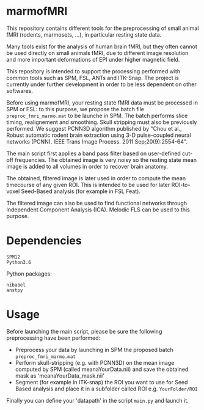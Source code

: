 # marmofMRI

This repository contains different tools for the preprocessing of small animal fMRI (rodents, marmosets, ...), in particular resting state data.

Many tools exist for the analysis of human brain fMRI, but they often cannot be used directly on small animals fMRI, due to different image resolution and more important deformations of EPI under higher magnetic field. 

This repository is intended to support the processing performed with common tools such as SPM, FSL, ANTs and ITK-Snap. The project is currently under further development in order to be less dependent on other softwares. 

Before using marmofMRI, your resting state fMRI data must be processed in SPM or FSL: to this purpose, we propose the batch file `preproc_fmri_marmo.mat` to be launche in SPM. The batch performs slice timing, realignement and smoothing. Skull stripping must also be previously performed. We suggest PCNN3D algorithm published by "Chou et al., Robust automatic rodent brain extraction using 3-D pulse-coupled neural networks (PCNN). IEEE Trans Image Process. 2011 Sep;20(9):2554-64".

The main script first applies a band pass filter based on user-defined cut-off frequencies. The obtained image is very noisy so the resting state mean image is added to all volumes in order to recover brain anatomy. 

The obtained, filtered image is later used in order to compute the mean timecourse of any given ROI. This is intended to be used for later ROI-to-voxel Seed-Based analysis (for example in FSL Feat).

The filtered image can also be used to find functional networks through Independent Component Analysis (ICA). Melodic FLS can be used to this purpose.


# Dependencies

	SPM12
	Python3.6

Python packages:

	nibabel
	anstpy

# Usage

Before launching the main script, please be sure the following preprocessing have been performed:

- Preprocess your data by launching in SPM the proposed batch `preproc_fmri_marmo.mat`
- Perform skull-stripping (e.g. with PCNN3D) on the mean image computed by SPM (called meanaYourData.nii) and save the obtained mask as 'meanaYourData_mask.nii'
- Segment (for example in ITK-snap) the ROI you want to use for Seed Based analysis and place it in a subfolder called ROI e.g.  `YourFolder/ROI` 

Finally you can define your 'datapath' in the script `main.py` and launch it.
